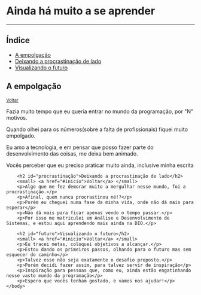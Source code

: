 <html>
    <head>
        <title>Meu Primeiro HTML</title>
    </head>
    <body>
        <h1 id="inicio">Ainda há muito a se aprender</h1>
        <hr/>
        <h2>Índice</h2>
        <ul>
            <li><a href="#empolgação">A empolgação</a></li>
            <li><a href="#procrastinação">Deixando a procrastinação de lado</a></li>
            <li><a href="#futuro">Visualizando o futuro</a></li>
        </ul>
        <h2 id="empolgação">A empolgação</h2>
        <small><a href="#inicio">Voltar</a></small>
        <p>Fazia muito tempo que eu queria entrar no mundo da programação, por "N" motivos.</p>
        <p>Quando olhei para os números(sobre a falta de profissionais) fiquei muito empolgado.</p>
        <p>Eu amo a tecnologia, e em pensar que posso fazer parte do desenvolvimento das coisas, me deixa bem animado.</p>
        <p>Vocês perceber que eu preciso praticar muito ainda, inclusive minha escrita</p>

        <h2 id="procrastinação">Deixando a procrastinação de lado</h2>
        <small> <a href="#inicio">Voltar</a> </small>
        <p>Algo que me fez demorar muito a mergulhar nesse mundo, foi a procrastinação.</p>
        <p>Afinal, quem nunca procrastinou né!?</p>
        <p>Porém eu cheguei numa fase da minha vida, onde não dá mais para esperar</p>
        <p>Não dá mais para ficar apenas vendo o tempo passar.</p>
        <p>Por isso me matriculei em Análise e Desenvolvimento de Sistemas, e estou aqui aprendendo mais ainda na DIO.</p>

        <h2 id="futuro">Visualizando o futuro</h2>
        <small> <a href="#inicio">Voltar</a> </small>
        <p>Eu tracei metas, coloquei objetivos a alcançar.</p>
        <p>Estou dando os primeiros passos, olhando para o futuro mas sem esquecer do caminho</p>
        <p>Talvez esse não seja exatamente o desafio proposto.</p>
        <p>Porém decidi fazer assim, para talvez servir de inspiração</p>
        <p>Inspiração para pessoas que, como eu, ainda estão engatinhando nesse vasto mundo da programação</p>
        <p>Espero que vocês tenham gostado, e vamos nos ajudar!</p>
    </body>
</html>
